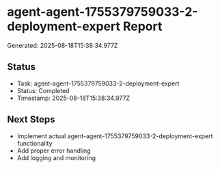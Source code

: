 # agent-agent-1755379759033-2-deployment-expert Report

Generated: 2025-08-18T15:38:34.977Z

## Status
- Task: agent-agent-1755379759033-2-deployment-expert
- Status: Completed
- Timestamp: 2025-08-18T15:38:34.977Z

## Next Steps
- Implement actual agent-agent-1755379759033-2-deployment-expert functionality
- Add proper error handling
- Add logging and monitoring
